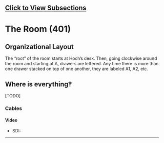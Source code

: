 ## [Click to View Subsections](headers-h.8gojh3spy7id)

The Room (401)
==============

Organizational Layout
---------------------

The “root” of the room starts at Hoch’s desk. Then, going clockwise around the room and starting at A, drawers are lettered. Any time there is more than one drawer stacked on top of one another, they are labeled A1, A2, etc.

Where is everything‽
--------------------

\[TODO\]

### Cables

#### Video

*   SDI:

* * *